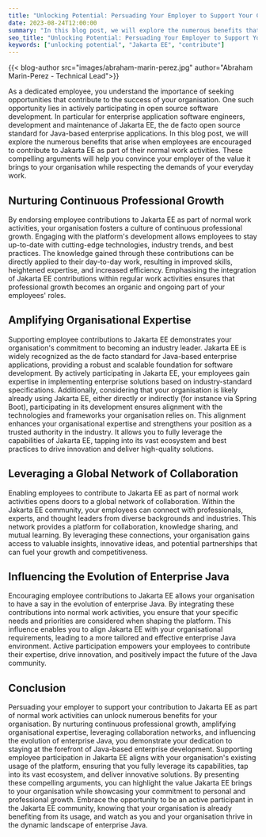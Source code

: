 ```yaml
---
title: "Unlocking Potential: Persuading Your Employer to Support Your Contribution to Jakarta EE"
date: 2023-08-24T12:00:00
summary: "In this blog post, we will explore the numerous benefits that arise when employees are encouraged to contribute to Jakarta EE as part of their normal work activities. These compelling arguments will help you convince your employer of the value it brings to your organisation while respecting the demands of your everyday work."
seo_title: "Unlocking Potential: Persuading Your Employer to Support Your Contribution to Jakarta EE | Jakarta EE | Eclipse Foundation"
keywords: ["unlocking potential", "Jakarta EE", "contribute"]
---
```


{{< blog-author src="images/abraham-marin-perez.jpg" author="Abraham Marin-Perez - Technical Lead">}}

As a dedicated employee, you understand the importance of seeking opportunities that contribute to the success of your organisation. One such opportunity lies in actively participating in open source software development.  In particular for enterprise application software engineers, development and maintenance of Jakarta EE, the de facto open source standard for Java-based enterprise applications. In this blog post, we will explore the numerous benefits that arise when employees are encouraged to contribute to Jakarta EE as part of their normal work activities. These compelling arguments will help you convince your employer of the value it brings to your organisation while respecting the demands of your everyday work.

## Nurturing Continuous Professional Growth

By endorsing employee contributions to Jakarta EE as part of normal work activities, your organisation fosters a culture of continuous professional growth. Engaging with the platform's development allows employees to stay up-to-date with cutting-edge technologies, industry trends, and best practices. The knowledge gained through these contributions can be directly applied to their day-to-day work, resulting in improved skills, heightened expertise, and increased efficiency. Emphasising the integration of Jakarta EE contributions within regular work activities ensures that professional growth becomes an organic and ongoing part of your employees' roles.

## Amplifying Organisational Expertise

Supporting employee contributions to Jakarta EE demonstrates your organisation's commitment to becoming an industry leader. Jakarta EE is widely recognized as the de facto standard for Java-based enterprise applications, providing a robust and scalable foundation for software development. By actively participating in Jakarta EE, your employees gain expertise in implementing enterprise solutions based on industry-standard specifications. Additionally, considering that your organisation is likely already using Jakarta EE, either directly or indirectly (for instance via Spring Boot), participating in its development ensures alignment with the technologies and frameworks your organisation relies on. This alignment enhances your organisational expertise and strengthens your position as a trusted authority in the industry. It allows you to fully leverage the capabilities of Jakarta EE, tapping into its vast ecosystem and best practices to drive innovation and deliver high-quality solutions.

## Leveraging a Global Network of Collaboration

Enabling employees to contribute to Jakarta EE as part of normal work activities opens doors to a global network of collaboration. Within the Jakarta EE community, your employees can connect with professionals, experts, and thought leaders from diverse backgrounds and industries. This network provides a platform for collaboration, knowledge sharing, and mutual learning. By leveraging these connections, your organisation gains access to valuable insights, innovative ideas, and potential partnerships that can fuel your growth and competitiveness.

## Influencing the Evolution of Enterprise Java

Encouraging employee contributions to Jakarta EE allows your organisation to have a say in the evolution of enterprise Java. By integrating these contributions into normal work activities, you ensure that your specific needs and priorities are considered when shaping the platform. This influence enables you to align Jakarta EE with your organisational requirements, leading to a more tailored and effective enterprise Java environment. Active participation empowers your employees to contribute their expertise, drive innovation, and positively impact the future of the Java community.

## Conclusion

Persuading your employer to support your contribution to Jakarta EE as part of normal work activities can unlock numerous benefits for your organisation. By nurturing continuous professional growth, amplifying organisational expertise, leveraging collaboration networks, and influencing the evolution of enterprise Java, you demonstrate your dedication to staying at the forefront of Java-based enterprise development. Supporting employee participation in Jakarta EE aligns with your organisation's existing usage of the platform, ensuring that you fully leverage its capabilities, tap into its vast ecosystem, and deliver innovative solutions. By presenting these compelling arguments, you can highlight the value Jakarta EE brings to your organisation while showcasing your commitment to personal and professional growth. Embrace the opportunity to be an active participant in the Jakarta EE community, knowing that your organisation is already benefiting from its usage, and watch as you and your organisation thrive in the dynamic landscape of enterprise Java.
